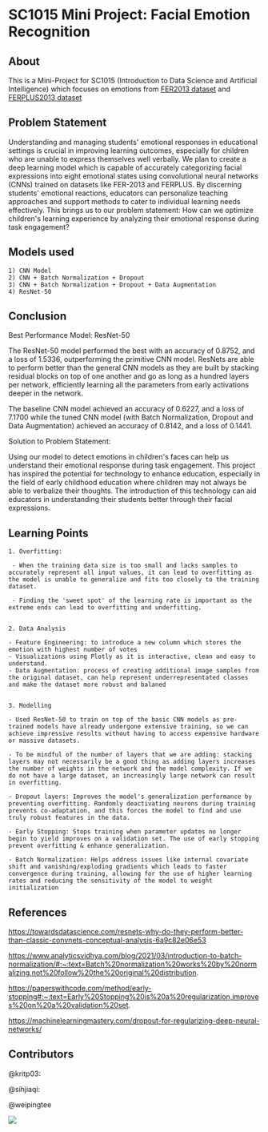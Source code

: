 # SC1015 Mini Project: Facial Emotion Recognition

## About
This is a Mini-Project for SC1015 (Introduction to Data Science and Artificial Intelligence) which focuses on emotions from  <a href="">FER2013 dataset</a> and <a href="">FERPLUS2013 dataset</a>

## Problem Statement 

Understanding and managing students' emotional responses in educational settings is crucial in improving learning outcomes, especially for children who are unable to express themselves well verbally. We plan to create a deep learning model which is capable of accurately categorizing facial expressions into eight emotional states using convolutional neural networks (CNNs) trained on datasets like FER-2013 and FERPLUS. By discerning students' emotional reactions, educators can personalize teaching approaches and support methods to cater to individual learning needs effectively. This brings us to our problem statement: How can we optimize children's learning experience by analyzing their emotional response during task engagement?


## Models used
    1) CNN Model
    2) CNN + Batch Normalization + Dropout
    3) CNN + Batch Normalization + Dropout + Data Augmentation
    4) ResNet-50
   
## Conclusion
Best Performance Model: ResNet-50

The ResNet-50 model performed the best with an accuracy of 0.8752, and a loss of 1.5336, outperforming the primitive CNN model. ResNets are able to perform better than the general CNN models as they are built by stacking residual blocks on top of one another and go as long as a hundred layers per network, efficiently learning all the parameters from early activations deeper in the network. 

The baseline CNN model achieved an accuracy of 0.6227, and a loss of 7.1700 while the tuned CNN model (with Batch Normalization, Dropout and Data Augmentation) achieved an accuracy of 0.8142, and a loss of 0.1441.

Solution to Problem Statement:

Using our model to detect emotions in children's faces can help us understand their emotional response during task engagement. This project has inspired the potential for technology to enhance education, especially in the field of early childhood education where children may not always be able to verbalize their thoughts. The introduction of this technology can aid educators in understanding their students better through their facial expressions.

## Learning Points

    1. Overfitting: 
    
     - When the training data size is too small and lacks samples to accurately represent all input values, it can lead to overfitting as the model is unable to generalize and fits too closely to the training dataset.
     
     - Finding the 'sweet spot' of the learning rate is important as the extreme ends can lead to overfitting and underfitting.


    2. Data Analysis

    - Feature Engineering: to introduce a new column which stores the emotion with highest number of votes
    - Visualizations using Plotly as it is interactive, clean and easy to understand.
    - Data Augmentation: process of creating additional image samples from the original dataset, can help represent underrepresentated classes and make the dataset more robust and balaned


    3. Modelling

    - Used ResNet-50 to train on top of the basic CNN models as pre-trained models have already undergone extensive training, so we can achieve impressive results without having to access expensive hardware or massive datasets. 

    - To be mindful of the number of layers that we are adding: stacking layers may not necessarily be a good thing as adding layers increases the number of weights in the network and the model complexity. If we do not have a large dataset, an increasingly large network can result in overfitting.

    - Dropout layers: Improves the model's generalization performance by preventing overfitting. Randomly deactivating neurons during training prevents co-adaptation, and this forces the model to find and use truly robust features in the data. 

    - Early Stopping: Stops training when parameter updates no longer begin to yield improves on a validation set. The use of early stopping prevent overfitting & enhance generalization. 

    - Batch Normalization: Helps address issues like internal covariate shift and vanishing/exploding gradients which leads to faster convergence during training, allowing for the use of higher learning rates and reducing the sensitivity of the model to weight initialization


## References
https://towardsdatascience.com/resnets-why-do-they-perform-better-than-classic-convnets-conceptual-analysis-6a9c82e06e53

https://www.analyticsvidhya.com/blog/2021/03/introduction-to-batch-normalization/#:~:text=Batch%20normalization%20works%20by%20normalizing,not%20follow%20the%20original%20distribution.

https://paperswithcode.com/method/early-stopping#:~:text=Early%20Stopping%20is%20a%20regularization,improves%20on%20a%20validation%20set.

https://machinelearningmastery.com/dropout-for-regularizing-deep-neural-networks/

## Contributors
@kritp03:

@sihjiaqi: 

@weipingtee

<a href="https://github.com/OWNER/REPO/graphs/contributors">
  <img src="https://contrib.rocks/image?repo=OWNER/REPO" />
</a>
